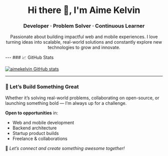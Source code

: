 <h1 align="center">
  Hi there 👋, I'm Aime Kelvin
</h1>

<h3 align="center">
  Developer · Problem Solver · Continuous Learner
</h3>

<p align="center">
  Passionate about building impactful web and mobile experiences. I love turning ideas into scalable, real-world solutions and constantly explore new technologies to grow and innovate.
</p>
---
### 📈 GitHub Stats

<p align="left">
  <a href="https://github.com/aimekelvin">
    <img src="https://github-readme-stats.vercel.app/api?username=aimekelvin&show_icons=true&count_private=true&title_color=0891b2&text_color=ffffff&icon_color=0891b2&bg_color=1c1917&hide_border=true" alt="aimekelvin GitHub stats" />
  </a>
</p>

---

### 🚀 Let’s Build Something Great

Whether it’s solving real-world problems, collaborating on open-source, or launching something bold — I’m always up for a challenge.

**Open to opportunities** in:
- Web and mobile development
- Backend architecture
- Startup product builds
- Freelance & collaborations

📩 _Let’s connect and create something awesome together!_
